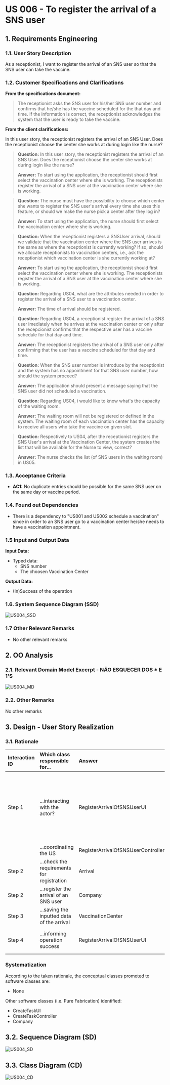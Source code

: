 # US 006 - To register the arrival of a SNS user

## 1. Requirements Engineering


### 1.1. User Story Description

As a receptionist, I want to register the arrival of an SNS user so that the SNS user can take the vaccine.



### 1.2. Customer Specifications and Clarifications 


**From the specifications document:**

>	The receptionist asks the SNS user for his/her SNS user number and
confirms that he/she has the vaccine scheduled for the that day and time. If the information is
correct, the receptionist acknowledges the system that the user is ready to take the vaccine.




**From the client clarifications:**

In this user story, the receptionist registers the arrival of an SNS User. Does the receptionist choose the center she works at during login like the nurse?

> **Question:** In this user story, the receptionist registers the arrival of an SNS User. Does the receptionist choose the center she works at during login like the nurse?
>  
> **Answer:** To start using the application, the receptionist should first select the vaccination center where she is working. The receptionists register the arrival of a SNS user at the vaccination center where she is working.


> **Question:** The nurse  must have the possibility to choose which center she wants to register the SNS user's arrival every time she uses this feature, or should we make the nurse pick a center after they log in?
>
> **Answer:** To start using the application, the nurse should first select the vaccination center where she is working.


> **Question:** When the receptionist registers a SNSUser arrival, should we validate that the vaccination center where the SNS user arrives is the same as where the receptionist is currently working? If so, should we allocate receptionists to vaccination centers, i.e., ask the receptionist which vaccination center is she currently working at?
>
> **Answer:** To start using the application, the receptionist should first select the vaccination center where she is working. The receptionists register the arrival of a SNS user at the vaccination center where she is working.


> **Question:** Regarding US04, what are the attributes needed in order to register the arrival of a SNS user to a vaccination center.
> 
> **Answer:** The time of arrival should be registered.


> **Question:** Regarding US04, a receptionist register the arrival of a SNS user imediately when he arrives at the vaccination center or only after the recepcionist confirms that the respective user has a vaccine schedule for that day and time.
>
> **Answer:** The receptionist registers the arrival of a SNS user only after confirming that the user has a vaccine scheduled for that day and time.


> **Question:** When the SNS user number is introduce by the receptionist and the system has no appointment for that SNS user number, how should the system proceed?
>
> **Answer:** The application should present a message saying that the SNS user did not scheduled a vaccination.


> **Question:** Regarding US04, i would like to know what's the capacity of the waiting room.
>
> **Answer:** The waiting room will not be registered or defined in the system. The waiting room of each vaccination center has the capacity to receive all users who take the vaccine on given slot.


> **Question:** Respectively to US04, after the receptionist registers the SNS User's arrival at the Vaccination Center, the system creates the list that will be available for the Nurse to view, correct?
>
> **Answer:** The nurse checks the list (of SNS users in the waiting room) in US05.


### 1.3. Acceptance Criteria


* **AC1:** No duplicate entries should be possible for the same SNS user on the same day or vaccine period.


### 1.4. Found out Dependencies


* There is a dependency to "US001 and US002 schedule a vaccination" since in order to an SNS user go to a vaccination center
he/she needs to have a vaccination appointment.


### 1.5 Input and Output Data


**Input Data:**

* Typed data:
    * SNS number
    * The choosen Vaccination Center
    


**Output Data:**

* (In)Success of the operation

### 1.6. System Sequence Diagram (SSD)


![US004_SSD](US004_SSD.svg)



### 1.7 Other Relevant Remarks

* No other relevant remarks


## 2. OO Analysis

### 2.1. Relevant Domain Model Excerpt  - NÃO ESQUECER DOS * E 1'S

![US004_MD](US004_MD.svg)

### 2.2. Other Remarks

No other remarks


## 3. Design - User Story Realization 

### 3.1. Rationale


| Interaction ID | Which class responsible for...              | Answer                             | Justification                                                                                                 |
|:---------------|:--------------------------------------------|:-----------------------------------|:--------------------------------------------------------------------------------------------------------------|
| Step 1         | ...interacting with the actor?              | RegisterArrivalOfSNSUserUI         | Pure Fabrication: there is no reason to assign this responsibility to any existing class in the Domain Model. |
|                | ...coordinating the US                      | RegisterArrivalOfSNSUserController | **Controller**                                                                                                |
| Step 2         | ...check the requirements for registration  | Arrival                            | **Validation**                                                                                                | 
| Step 2         | ...register the arrival of an SNS user      | Company                            | **Registration**                                                                                              |
| Step 3         | ...saving the inputted data of the arrival  | VaccinationCenter                  | IE: Company stores everything                                                                                 |
| Step 4         | ...informing operation success              | RegisterArrivalOfSNSUserUI         | IE: is responsible for user interactions                                                                      |



### Systematization ##

According to the taken rationale, the conceptual classes promoted to software classes are: 

 * None

Other software classes (i.e. Pure Fabrication) identified: 

 * CreateTaskUI  
 * CreateTaskController
 * Company


## 3.2. Sequence Diagram (SD)

![US004_SD](US004_SD.svg)


## 3.3. Class Diagram (CD)

![US004_CD](US004_CD.svg)

